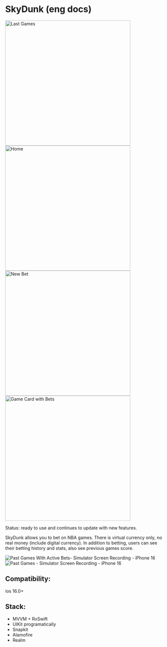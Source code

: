 # SkyDunk (eng docs)

<img width="400" alt="Last Games" src="https://github.com/user-attachments/assets/4c621dd1-8ebe-4030-97c6-8f54c77c3e6a" />
<img width="400" alt="Home" src="https://github.com/user-attachments/assets/66f11f85-b3c1-4961-a6e4-055bd02a6dc6" />
<img width="400" alt="New Bet" src="https://github.com/user-attachments/assets/b636aea8-1b3d-4823-bfaa-b8b97baa479e" />
<img width="400" alt="Game Card with Bets" src="https://github.com/user-attachments/assets/2f111167-ce79-418d-ac77-d1a8729cbc66" />

Status: ready to use and continues to update with new features.

SkyDunk allows you to bet on NBA games. There is virtual currency only, no real money (include digital currency).
In addition to betting, users can see their betting history and stats, also see previous games score.

![Past Games With Active Bets- Simulator Screen Recording - iPhone 16](https://github.com/user-attachments/assets/47e0fa55-a255-4657-9fe1-ba6800b2f2bc "Past games with active bets")
![Past Games - Simulator Screen Recording - iPhone 16](https://github.com/user-attachments/assets/781a927c-3a5f-43b3-9338-9fe3aa6746f7 "Past games")

## Compatibility: 
ios 16.0+

## Stack: 
- MVVM + RxSwift
- UIKit programatically
- Snapkit
- Alamofire
- Realm
